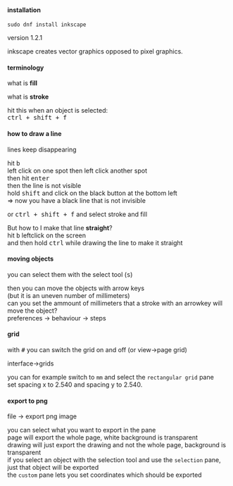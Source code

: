 #### installation

```
sudo dnf install inkscape
```

version 1.2.1

inkscape creates vector graphics opposed to pixel graphics.

#### terminology

what is **fill**

what is **stroke**

hit this when an object is selected:\
<kbd>ctrl + shift + f</kbd>

#### how to draw a line

lines keep disappearing

hit <kbd>b</kbd> \
left click on one spot then left click another spot\
then hit <kbd>enter</kbd>\
then the line is not visible\
hold <kbd>shift</kbd> and click on the black button at the bottom left\
=> now you have a black line that is not invisible

or <kbd>ctrl + shift + f</kbd> and select stroke and fill

But how to I make that line **straight**?\
hit <kbd>b</kbd> leftclick on the screen\
and then hold <kbd>ctrl</kbd> while drawing the line to make it straight

#### moving objects

you can select them with the select tool (<kbd>s</kbd>)

then you can move the objects with arrow keys\
(but it is an uneven number of millimeters)\
can you set the ammount of millimeters that a stroke with an arrowkey will move the object?\
preferences -> behaviour -> steps

#### grid

with <kbd>#</kbd> you can switch the grid on and off (or view->page grid)

interface->grids

you can for example switch to `mm` and select the `rectangular grid` pane\
set spacing x to 2.540 and spacing y to 2.540.


#### export to png

file -> export png image

you can select what you want to export in the pane\
page will export the whole page, white background is transparent\
drawing will just export the drawing and not the whole page, background is transparent\
if you select an object with the selection tool and use the `selection` pane, just that object will be exported\
the `custom` pane lets you set coordinates which should be exported


